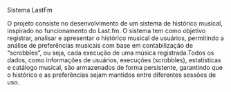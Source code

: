 Sistema LastFm

O projeto consiste no desenvolvimento de um sistema de histórico musical, inspirado no funcionamento do Last.fm. O sistema tem como objetivo registrar, analisar e apresentar o histórico musical de usuários, permitindo a análise de preferências musicais com base em contabilização de “scrobbles”, ou seja, cada execução de uma música registrada.Todos os dados, como informações de usuários, execuções (scrobbles), estatísticas e catálogo musical, são armazenados de forma persistente, garantindo que o histórico e as preferências sejam mantidos entre diferentes sessões de uso.
